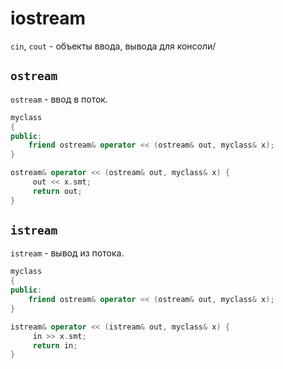 # iostream

`cin`, `cout` - объекты ввода, вывода для консоли/

## `ostream`

`ostream` - ввод в поток.

```cpp
myclass
{
public:
	friend ostream& operator << (ostream& out, myclass& x);
}

ostream& operator << (ostream& out, myclass& x) {
	 out << x.smt;
	 return out;
}
```

## `istream`

`istream` - вывод из потока.

```cpp
myclass
{
public:
	friend ostream& operator << (ostream& out, myclass& x);
}

istream& operator << (istream& out, myclass& x) {
	 in >> x.smt;
	 return in;
}
```
